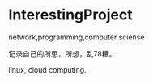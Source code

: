 InterestingProject
==================

network,programming,computer sciense

记录自己的所思，所想，乱78糟。

linux, cloud computing.
